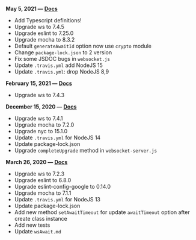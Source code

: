 **May 5, 2021 —** [**Docs**](https://github.com/stas-ut21/ws-await/blob/v4.2.2/README.md)

- Add Typescript definitions!
- Upgrade ws to 7.4.5
- Upgrade eslint to 7.25.0
- Upgrade mocha to 8.3.2
- Default `generateAwaitId` option now use `crypto` module
- Change `package-lock.json` to 2 version
- Fix some JSDOC bugs in `websocket.js`
- Update `.travis.yml` add NodeJS 15
- Update `.travis.yml`: drop NodeJS 8,9

**February 15, 2021 —** [**Docs**](https://github.com/stas-ut21/ws-await/blob/v4.2.1/README.md)

- Upgrade ws to 7.4.3

**December 15, 2020 —** [**Docs**](https://github.com/stas-ut21/ws-await/blob/v4.2.0/README.md)

- Upgrade ws to 7.4.1
- Upgrade mocha to 7.2.0
- Upgrade nyc to 15.1.0
- Update `.travis.yml` for NodeJS 14
- Update package-lock.json
- Upgrade `completeUpgrade` method in `websocket-server.js`

**March 26, 2020 —** [**Docs**](https://github.com/stas-ut21/ws-await/blob/v4.1.0/README.md)

- Upgrade ws to 7.2.3
- Upgrade eslint to 6.8.0
- Upgrade eslint-config-google to 0.14.0
- Upgrade mocha to 7.1.1
- Update `.travis.yml` for NodeJS 13
- Update package-lock.json
- Add new method `setAwaitTimeout` for update `awaitTimeout` option after create class instance
- Add new tests
- Update `wsAwait.md`
